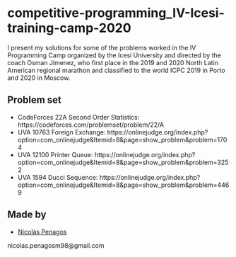 ﻿# competitive-programming_IV-Icesi-training-camp-2020
I present my solutions for some of the problems worked in the IV Programming Camp organized by the Icesi University and directed by the coach Osman Jimenez, who first place in the 2019 and 2020 North Latin American regional marathon and classified to the world ICPC 2019 in Porto and 2020 in Moscow.

## Problem set

<ul>
  <li type="disc">CodeForces 22A	Second Order Statistics: https://codeforces.com/problemset/problem/22/A</li>
  <li type="disc">UVA 10763	Foreign Exchange: https://onlinejudge.org/index.php?option=com_onlinejudge&Itemid=8&page=show_problem&problem=1704</li>
  <li type="disc">UVA 12100	Printer Queue: https://onlinejudge.org/index.php?option=com_onlinejudge&Itemid=8&page=show_problem&problem=3252</li>
  <li type="disc">UVA 1594	Ducci Sequence: https://onlinejudge.org/index.php?option=com_onlinejudge&Itemid=8&page=show_problem&problem=4469</li>
</ul>
  
## Made by
  <ul>
  <li><div><a href="https://github.com/nicolaspenagos" title="Nicolas Penagos">Nicolás Penagos</a>   </div></li>
  </ul> 
     <p>   nicolas.penagosm98@gmail.com </p>

